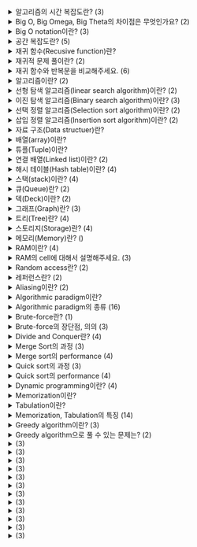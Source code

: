 <details>
<summary>알고리즘의 시간 복잡도란? (3)</summary>
<br>
  
- 알고리즘의 시간 복잡도는 알고리즘이 실행하는 데 걸리는 시간을 입력 길이의 함수로 수량화합니다.
- 실행 시간은 입력 길이의 함수이며 알고리즘이 실행 중인 시스템의 실제 실행 시간이 아닙니다.
- Big O(Ordnung) notation을 통해 표현합니다.
</details>

<details>
<summary>Big O, Big Omega, Big Theta의 차이점은 무엇인가요? (2)</summary>
<br>

- Big O(O)는 시간 복잡도의 상한선, Big Omega(Ω)는 시간 복잡도의 하한선, Big Theta(Θ)는 Big O와 Big Omega 값이 일치할 때를 의미합니다.
- 학계에서 쓰는 Big Theta(Θ) 개념을 산업계에서는 그냥 Big O(O)로 사용합니다.
</details>

<details>
<summary>Big O notation이란? (3)</summary>
<br>

- Argument가 특정 값 또는 무한대로 향하는 경향이 있을 때 함수의 동작 범위 설명하는 수학적 표기법입니다.
- 어떤 함수 `f(n)`의 Big-O notation이 `O(g(n))`이라는 것은, n의 값이 일정 수준을 넘어가면 그 이상의 어떤 n을 대입하여도 `|f(n)| < c*g(n)`을 만족하는 양의 실수 c가 존재한다는 뜻입니다.
- `Best-case`, `Worst-case`, `Average(Expected)-case`로 상황별로 나누어서 계산합니다.
</details>

<details>
<summary>공간 복잡도란? (5)</summary>
<br>

- 알고리즘의 공간 복잡도는 알고리즘이 실행하는 데 필요한 공간의 양을 입력 길이의 함수로 수량화합니다.
- 보통 배열의 크기, 예상 동적할당, 재귀함수의 호출 횟수, 스택에 쌓이는 값들의 크기 등이 공간 복잡도에 영향을 미칩니다.
- `Big O notation`을 통해 표현하고, 시간 복잡도와 같은 방법으로 계산합니다.
- `fixed part` 입력 크기와 무관한 코드, 상수, 변수 등의 메모리
- `variable part` 입력 크기에 따라 필요한 공간이 달라지는 메모리
</details>

<details>
<summary>재귀 함수(Recusive function)란?</summary>
<br>

- 자기 자신을 호출하는 함수
</details>

<details>
<summary>재귀적 문제 풀이란? (2)</summary>
<br>

- 재귀적 문제 풀이: 부분 문제(Subprorblem)의 답을 이용해서 기존 문제를 푸는 것
  - 부분 문제(Subproblem): 같은 형태의 더 작은 문제
</details>

<details>
<summary>재귀 함수와 반복문을 비교해주세요. (6)</summary>
<br>

- 반복문으로 풀 수 있는 문제는 재귀 함수로 풀 수 있다.
- 재귀 함수로 풀 수 있는 문제는 반복문으로 풀 수 있다.
- 재귀 함수 호출이 너무 많으면 콜 스택(Call Stack)이 계속해서 쌓이면서 StackOverflowError가 발생한다.
  - 콜 스택(Call Stack): 프로그램이 현재 실행중인 서브루틴에 대한 정보를 저장하는 스택 데이터 구조
  - 파이썬은 콜 스택을 1,000개까지만 허용한다.
- 콜 스택 문제가 일어나지 않을 때, 반복문보다 재귀 함수로 쓰면 코드가 깔끔해지는 문제에는 재귀 함수를 쓰는 것이 좋다.
</details>

<details>
<summary>알고리즘이란? (2)</summary>
<br>

- `알고리즘(algorithm)` 유한하게 연속적인 정밀한 명령
- 문제를 효율적이게 해결하는 것이 좋은 알고리즘이다.
</details>

<details>
<summary>선형 탐색 알고리즘(linear search algorithm)이란? (2)</summary>
<br>

- 한쪽 끝에서 시작하여 원하는 요소를 찾을 때까지 목록의 각 요소를 검색하는 알고리즘
- Performance
  - Worst-case time complexity: O(n)
  - Best-case time complexity: O(1)
  - Average time complexity: O(n)
  - Worst-case space complexity: O(1)
  - Best-case space complexity: O(1)
  - Average space complexity: O(1)
</details>

<details>
<summary>이진 탐색 알고리즘(Binary search algorithm)이란? (3)</summary>
<br>

- 정렬된 배열에서 탐색 범위를 절반씩 줄여 나가면서 원하는 요소를 찾는 알고리즘
- Process
  1.  정렬된 배열에서 원하는 요소와 배열의 중간 요소를 비교합니다.
  2. 동일하지 않으면 대상이 존재할 수 없는 배열의 절반이 제거되고 나머지 배열 절반에서 검색이 계속됩니다.
  3. 반으로 줄어든 배열에서 대상 값을 찾을 때까지 이 작업을 반복합니다.
- Performance
  - Worst-case time complexity: O(log n)
  - Best-case time complexity: O(1)
  - Average time complexity: O(log n)
  - Worst-case Space complexity: O(1)
  - Best-case Space complexity: O(1)
  - Average Space complexity: O(1)
</details>

<details>
<summary>선택 정렬 알고리즘(Selection sort algorithm)이란? (2)</summary>
<br>

- Process
  1. 주어진 배열의 요소 중 최솟값을 찾습니다.
  2. 그 값을 맨 앞에 위치한 값과 교체합니다.
  3. 맨 처음 위치를 제외한 나머지 배열에서 같은 방법을 반복합니다.
- Performance
  - Worst-case time complexity: O(n^2)
  - Best-case time complexity: O(n^2)
  - Average time complexity: O(n^2)
  - Worst-case Space complexity: O(1)
  - Best-case Space complexity: O(1)
  - Average Space complexity: O(1)
</details>

<details>
<summary>삽입 정렬 알고리즘(Insertion sort algorithm)이란? (2)</summary>
<br>

- Process
  1. 배열의 두 번째 요소부터 시작합니다. (첫 번째 요소는 정렬이 되어있는 상태이기 때문에)
  2. 그 요소의 왼쪽에 위치한 부분 배열과 비교하여, 그 요소를 부분 배열 속에 삽입할 위치로 이동시킵니다.
  3. 나머지 배열에서 같은 방법을 인덱스 순서대로 반복합니다.
- Performance
  - Worst-case time complexity: O(n^2)
  - Best-case time complexity: O(n)
  - Average time complexity: O(n^2)
  - Worst-case Space complexity: O(1)
  - Best-case Space complexity: O(1)
  - Average Space complexity: O(1)
</details>

<details>
<summary>자료 구조(Data structuer)란?</summary>
<br>

- 데이터의 효율적인 접근 및 조작을 가능하게 해주는 저장 및 관리 방식
</details>

<details>
<summary>배열(array)이란?</summary>
<br>

- 메모리 상에 같은 타입의 자료가 연속적으로 저장되는 자료 구조
</details>

<details>
<summary>튜플(Tuple)이란?</summary>
<br>

- 둘 이상의 자료형을 묶음으로 다루는 자료 구조
</details>

<details>
<summary>연결 배열(Linked list)이란? (2)</summary>
<br>

- 자료와 다음 노드를 가리키는 참조값으로 구성된 노드를 단위로 하는 자료 구조
- 원형 연결, 이중 연결 등의 연결 리스트도 있습니다.
</details>

<details>
<summary>해시 테이블(Hash table)이란? (4)</summary>
<br>

- 키를 값에 매핑할 수 있는 자료 구조
- 해시 함수를 사용하여 해시 코드로 인덱싱합니다.
- 조회 중에 키가 해시되고 결과 해시는 해당 값이 저장된 위치를 나타냅니다.
- 해시 맵(Hash map)이라고도 부르는데, Java에서 둘의 차이점은 있습니다.
</details>

<details>
<summary>스택(stack)이란? (4)</summary>
<br>

- Push, Pop 두 가지 주요 연산으로 구성된 선형 자료 구조
- `Push` 컬렉션에 요소를 추가
- `Pop` 아직 제거되지 않은 가장 최근에 추가된 요소를 제거
- 가장 최근에 저장된 데이터를 먼저 제거해야 이전에 저장된 데이터에 접근할 수 있습니다.
</details>

<details>
<summary>큐(Queue)란? (2)</summary>
<br>

- 먼저 저장된 데이터가 먼저 나오는 FIFO(First in First Out) 형식의 선형 자료 구조
- 스택과 반대되는 개념입니다.
</details>

<details>
<summary>덱(Deck)이란? (2)</summary>
<br>

- 시작과 끝에서 넣기와 빼기를 할 수 있는 형식의 선형 자료 구조
- 큐와 스택을 합친 형태입니다.
</details>

<details>
<summary>그래프(Graph)란? (3)</summary>
<br>

- vertex와 edge로 구성된 비선형 자료 구조
- edge의 방향성 유무에 따라 directed graph, undirected graph로 나뉩니다.
- weight의 유무에 따라 weighted graph, unweighted graph로 나뉩니다.
</details>

<details>
<summary>트리(Tree)란? (4)</summary>
<br>

- 연결된 노드 집합이 있는 계층적 비선형 자료 구조
- 자식 노드는 여러 개일 수 있지만, root node를 제외하고는 정확히 하나의 부모 노드에 연결해야 합니다.
- 이진 트리(Binary tree)
  - 각 노드에 최대 두 개의 자식이 있는 트리 구조
- 이진 힙(Binary heap)
  - 부모 노드와 자식 노드의 키 값 사이의 대소관계가 항상 일정한 이진 트리
</details>

<details>
<summary>스토리지(Storage)란? (4)</summary>
<br>

- 데이터가 장기적으로 보존되는 곳
- 스토리지는 컴퓨터가 꺼져도 데이터가 유지됩니다.
- 읽기 및 쓰기 속도가 메모리에 비해 더 느립니다.
- 하드 디스크 드라이브(HDD), 솔리드 스테이트 드라이브(SSD) 등이 대표적인 예입니다.
</details>

<details>
<summary>메모리(Memory)란? ()</summary>
<br>

- 데이터가 임시로 저장되는 곳
- 읽기 및 쓰기 속도가 스토리지에 비해 더 빠릅니다.
- 자료 구조는 데이터를 메모리에서 잘 사용하도록 하는 게 목적입니다.
- 컴퓨터 메모리는 RAM을 사용합니다.
</details>

<details>
<summary>RAM이란? (4)</summary>
<br>

- RAM(Random Access Memory)은 컴퓨터에서 사용되는 주기억장치 중 하나로, CPU가 빠르게 접근할 수 있는 고속의 메모리입니다.
- RAM은 컴퓨터가 작업할 때 필요한 데이터와 프로그램 코드를 저장하며, 컴퓨터가 실행 중인 프로그램이 필요로 하는 모든 데이터를 RAM에 로드하여 작업을 처리합니다.
- RAM은 데이터를 랜덤한 위치에 저장할 수 있으므로, 컴퓨터가 데이터를 읽거나 쓰는 데 걸리는 시간이 매우 빠릅니다.
- RAM은 휘발성 메모리(Volatile Memory)로서 컴퓨터가 꺼지거나 재부팅 될 경우에 저장된 데이터가 모두 소멸됩니다.
</details>

<details>
<summary>RAM의 cell에 대해서 설명해주세요. (3)</summary>
<br>

- 데이터를 저장할 수 있는 일정한 cell로 나눠져 있습니다.
- 각 cell은 자신만의 주소가 있습니다.
- cell-size는 8-bit, 16-bit, 32-bit, 64-bit 등 다양한 크기로 존재합니다. 8-bit가 주로 사용됩니다.
</details>

<details>
<summary>Random access란? (2)</summary>
<br>

- 저장장치 내의 임의의 위치에 직접 액세스하여 데이터를 읽고 쓰는 방식
- 메모리에 저장한 데이터에 접근할 때의 시간 복잡도가 O(1)입니다.
</details>

<details>
<summary>레퍼런스란? (2)</summary>
<br>

- 레퍼런스(Reference)는 데이터에 접근하게 해주는 값입니다.
- 해당 데이터의 메모리 주소(Address) 값을 갖거나, 오프셋(offset)을 이용해 데이터를 가리키는 값을 갖을 수 있습니다.
</details>

<details>
<summary>Aliasing이란? (2)</summary>
<br>

- 여러 변수가 같은 메모리를 가리키는 것
- 각 변수를 다른 변수에 대한 alias라고 합니다.
</details>

<details>
<summary>Algorithmic paradigm이란?</summary>
<br>

- 알고리즘 클래스 설계의 기초가 되는 일반화된 모델
</details>

<details>
<summary>Algorithmic paradigm의 종류 (16)</summary>
<br>

- `General`
  - Brute-force search
  - Divide and conquer
  - Dynamic programming
  - Greedy algorithm
  - Backtracking
  - Branch and bound
  - Recursion
  - Prune and search
- `Parameterized complexity` 파라미터들과 관련된 어려운 계산 문제에 초점을 둔 알고리즘 패러다임
  - Kernelization
  - Iterative compression
- `Computational geometry` 기하학 알고리즘 패러다임
  - Sweep line algorithm
  - Rotating calipers
  - Randomized algorithm
</details>

<details>
<summary>Brute-force란? (1)</summary>
<br>

- 가능한 모든 경우의 수를 시도하는 알고리즘 패러다임
</details>

<details>
<summary>Brute-force의 장단점, 의의 (3)</summary>
<br>

- 장점: 직관적이고, 명확하고, 확실하게 답을 찾을 수 있다.
- 단점: 비효율적이다.
- 의의: 효율적인 알고리즘을 찾는 과정의 출발점 역할을 한다.
</details>

<details>
<summary>Divide and Conquer란? (4)</summary>
<br>

- `Divide and Conquer` 문제를 작은 문제로 분할하여 문제를 해결하는 알고리즘 패러다임
	- `divide` 문제를 두 개 이상의 부분 문제로 재귀적으로 분류하는 과정
  - `conquer` 문제가 직접 해결될 수 있을 정도로 간단해진 부분 문제의 솔루션을 구하는 과정
  - `combine` 부분 문제에 대한 솔루션을 결합하여 원래 문제의 답을 구하는 과정
</details>

<details>
<summary>Merge Sort의 과정 (3)</summary>
<br>

- `divide` 배열을 반으로 나눈다.
- `conquer` 왼쪽 배열과 오른쪽 배열을 각각 정렬한다.
- `combine` 정렬된 두 배열을 하나의 정렬된 배열로 합병한다.
</details>

<details>
<summary>Merge sort의 performance (4)</summary>
<br>

- Worst-case time complexity: O(nlog(n))
- Best-case time complexity: O(nlog(n))
- Average time complexity: O(nlog(n))
- Worst-case Space complexity: O(n)
</details>

<details>
<summary>Quick sort의 과정 (3)</summary>
<br>

- `divide` 배열 중 요소 하나를 pivot으로 정하고, pivot 앞에는 pivot보다 값이 작은 모든 요소들이 오고, pivot 뒤에는 pivot보다 값이 큰 모든 원소들이 오도록 분할(partition)합니다.
- `conquer` pivot의 왼쪽 요소들을 모은 배열과 오른쪽 요소들을 모은 배열을 정렬합니다.
- `combine` 없습니다.
</details>

<details>
<summary>Quick sort의 performance (4)</summary>
<br>

- Worst-case time complexity: O(n^2)
- Best-case time complexity: O(nlog(n))
- Average time complexity: O(nlog(n))
- Worst-case Space complexity: O(nN)
</details>

<details>
<summary>Dynamic programming이란? (4)</summary>
<br>

- `Optimal Substructure`, `Overlapping Subproblems`를 가지고 있는 문제를 작은 문제로 분할하여 문제를 해결하는 알고리즘 패러다임
- `Memorization` 또는 `Tabulation` 방법으로 구현할 수 있다.
  - `Optimal Substructure` 부분 문제들의 최적의 답을 이용해서 기존 문제의 최적의 답을 구할 수 있는 구조
  - `Overlapping Subproblems` 부분 문제의 답이 여러 번 재사용될 수 있는 구조
</details>

<details>
<summary>Memorization이란?</summary>
<br>

- 함수 호출 결과를 캐시 메모리에 저장하고 함수가 동일한 입력으로 다시 호출될 경우 캐시 메모리에 저장한 값을 리턴하는 Top-down 접근 방법
</details>

<details>
<summary>Tabulation이란?</summary>
<br>

- 부분 문제의 답을 Table에 저장하고 전체 문제를 해결할 때까지 이러한 결과를 사용하여 더 큰 부분 문제를 해결하는 bottom-up 접근 방법
</details>

<details>
<summary>Memorization, Tabulation의 특징 (14)</summary>
<br>

- `Memorization`
  - Top-down 접근법
  - 부분 문제의 답을 캐싱한다.
  - 재귀적 구현
  - 콜 스택이 계속 쌓이기 때문에 StackOverflow가 발생할 수 있다.
  - 상대적으로 인풋이 작은 문제에 적합하다.
  - 부분 문제가 다른 부분 문제에 overlap될 때 사용한다.
- `Tabulation`
  - Bottom-up 접근법
  - 부분 문제의 답을 Table에 저장한다.
  - 반복문으로 구현
  - 전체 문제에 필요 없는 부분 문제의 계산을 하게 될 수 있다.
  - 상대적으로 인풋이 큰 문제에 적합하다.
  - 부분 문제가 다른 부분 문제에 overlap되지 않을 때 사용한다.
</details>

<details>
<summary>Greedy algorithm이란? (3)</summary>
<br>

- 각 단계에서 국소적으로 최적의 선택을 하는, problem-solving heuristics을 따르는 알고리즘 패러다임
    - `heuristic` 체계적이면서 합리적인 판단을 할 수 없거나 필요하지 않을 때 빠르게 사용할 수 있는 간편추론의 방법
</details>

<details>
<summary>Greedy algorithm으로 풀 수 있는 문제는? (2)</summary>
<br>

- `Optimal Substructure`, `Greedy Choice Property`를 가지고 있는 문제는 Greedy Algorithm으로 최적의 답을 보장할 수 있다.
  - `Greedy Choice Property` globally optimal solution이 locally optimal choice로부터 얻어질 수 있는 특성
</details>

<details>
<summary> (3)</summary>
<br>

- 
</details>

<details>
<summary> (3)</summary>
<br>

- 
</details>

<details>
<summary> (3)</summary>
<br>

- 
</details>

<details>
<summary> (3)</summary>
<br>

- 
</details>

<details>
<summary> (3)</summary>
<br>

- 
</details>

<details>
<summary> (3)</summary>
<br>

- 
</details>

<details>
<summary> (3)</summary>
<br>

- 
</details>

<details>
<summary> (3)</summary>
<br>

- 
</details>

<details>
<summary> (3)</summary>
<br>

- 
</details>

<details>
<summary> (3)</summary>
<br>

- 
</details>

<details>
<summary> (3)</summary>
<br>

- 
</details>

<details>
<summary> (3)</summary>
<br>

- 
</details>
